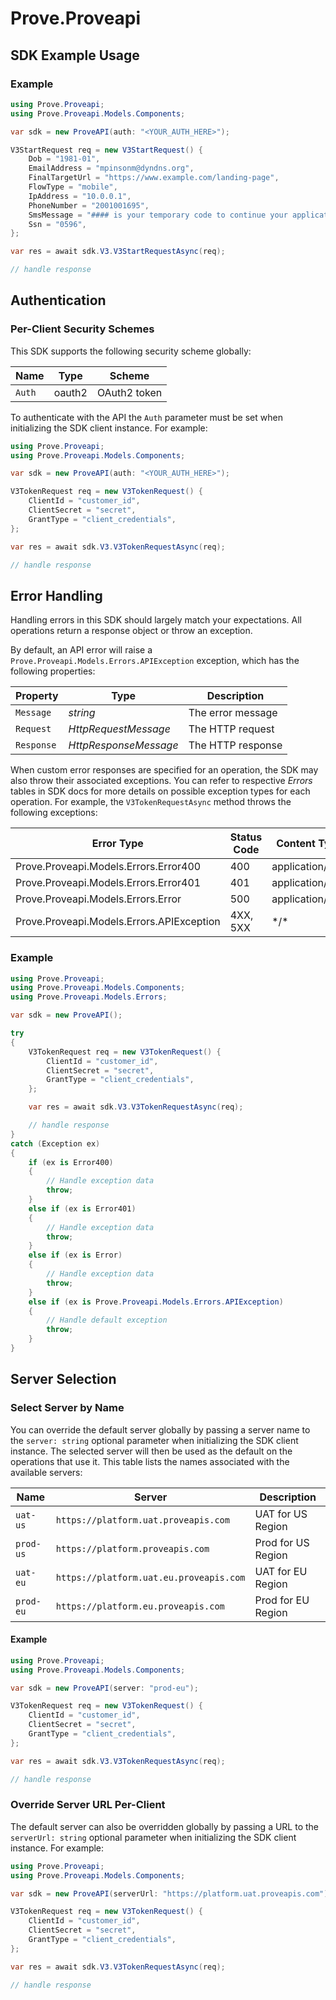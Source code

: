 # Prove.Proveapi


<!-- Start SDK Example Usage [usage] -->
## SDK Example Usage

### Example

```csharp
using Prove.Proveapi;
using Prove.Proveapi.Models.Components;

var sdk = new ProveAPI(auth: "<YOUR_AUTH_HERE>");

V3StartRequest req = new V3StartRequest() {
    Dob = "1981-01",
    EmailAddress = "mpinsonm@dyndns.org",
    FinalTargetUrl = "https://www.example.com/landing-page",
    FlowType = "mobile",
    IpAddress = "10.0.0.1",
    PhoneNumber = "2001001695",
    SmsMessage = "#### is your temporary code to continue your application. Caution: for your security, don't share this code with anyone.",
    Ssn = "0596",
};

var res = await sdk.V3.V3StartRequestAsync(req);

// handle response
```
<!-- End SDK Example Usage [usage] -->

<!-- Start Authentication [security] -->
## Authentication

### Per-Client Security Schemes

This SDK supports the following security scheme globally:

| Name   | Type   | Scheme       |
| ------ | ------ | ------------ |
| `Auth` | oauth2 | OAuth2 token |

To authenticate with the API the `Auth` parameter must be set when initializing the SDK client instance. For example:
```csharp
using Prove.Proveapi;
using Prove.Proveapi.Models.Components;

var sdk = new ProveAPI(auth: "<YOUR_AUTH_HERE>");

V3TokenRequest req = new V3TokenRequest() {
    ClientId = "customer_id",
    ClientSecret = "secret",
    GrantType = "client_credentials",
};

var res = await sdk.V3.V3TokenRequestAsync(req);

// handle response
```
<!-- End Authentication [security] -->

<!-- Start Error Handling [errors] -->
## Error Handling

Handling errors in this SDK should largely match your expectations. All operations return a response object or throw an exception.

By default, an API error will raise a `Prove.Proveapi.Models.Errors.APIException` exception, which has the following properties:

| Property      | Type                  | Description           |
|---------------|-----------------------|-----------------------|
| `Message`     | *string*              | The error message     |
| `Request`     | *HttpRequestMessage*  | The HTTP request      |
| `Response`    | *HttpResponseMessage* | The HTTP response     |

When custom error responses are specified for an operation, the SDK may also throw their associated exceptions. You can refer to respective *Errors* tables in SDK docs for more details on possible exception types for each operation. For example, the `V3TokenRequestAsync` method throws the following exceptions:

| Error Type                                | Status Code | Content Type     |
| ----------------------------------------- | ----------- | ---------------- |
| Prove.Proveapi.Models.Errors.Error400     | 400         | application/json |
| Prove.Proveapi.Models.Errors.Error401     | 401         | application/json |
| Prove.Proveapi.Models.Errors.Error        | 500         | application/json |
| Prove.Proveapi.Models.Errors.APIException | 4XX, 5XX    | \*/\*            |

### Example

```csharp
using Prove.Proveapi;
using Prove.Proveapi.Models.Components;
using Prove.Proveapi.Models.Errors;

var sdk = new ProveAPI();

try
{
    V3TokenRequest req = new V3TokenRequest() {
        ClientId = "customer_id",
        ClientSecret = "secret",
        GrantType = "client_credentials",
    };

    var res = await sdk.V3.V3TokenRequestAsync(req);

    // handle response
}
catch (Exception ex)
{
    if (ex is Error400)
    {
        // Handle exception data
        throw;
    }
    else if (ex is Error401)
    {
        // Handle exception data
        throw;
    }
    else if (ex is Error)
    {
        // Handle exception data
        throw;
    }
    else if (ex is Prove.Proveapi.Models.Errors.APIException)
    {
        // Handle default exception
        throw;
    }
}
```
<!-- End Error Handling [errors] -->

<!-- Start Server Selection [server] -->
## Server Selection

### Select Server by Name

You can override the default server globally by passing a server name to the `server: string` optional parameter when initializing the SDK client instance. The selected server will then be used as the default on the operations that use it. This table lists the names associated with the available servers:

| Name      | Server                                  | Description        |
| --------- | --------------------------------------- | ------------------ |
| `uat-us`  | `https://platform.uat.proveapis.com`    | UAT for US Region  |
| `prod-us` | `https://platform.proveapis.com`        | Prod for US Region |
| `uat-eu`  | `https://platform.uat.eu.proveapis.com` | UAT for EU Region  |
| `prod-eu` | `https://platform.eu.proveapis.com`     | Prod for EU Region |

#### Example

```csharp
using Prove.Proveapi;
using Prove.Proveapi.Models.Components;

var sdk = new ProveAPI(server: "prod-eu");

V3TokenRequest req = new V3TokenRequest() {
    ClientId = "customer_id",
    ClientSecret = "secret",
    GrantType = "client_credentials",
};

var res = await sdk.V3.V3TokenRequestAsync(req);

// handle response
```

### Override Server URL Per-Client

The default server can also be overridden globally by passing a URL to the `serverUrl: string` optional parameter when initializing the SDK client instance. For example:
```csharp
using Prove.Proveapi;
using Prove.Proveapi.Models.Components;

var sdk = new ProveAPI(serverUrl: "https://platform.uat.proveapis.com");

V3TokenRequest req = new V3TokenRequest() {
    ClientId = "customer_id",
    ClientSecret = "secret",
    GrantType = "client_credentials",
};

var res = await sdk.V3.V3TokenRequestAsync(req);

// handle response
```
<!-- End Server Selection [server] -->

<!-- Placeholder for Future Speakeasy SDK Sections -->